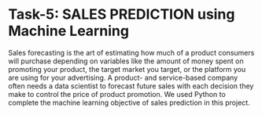 # Task-5: SALES PREDICTION using Machine Learning
Sales forecasting is the art of estimating how much of a product consumers will purchase depending on variables like the amount of money spent on promoting your product,
the target market you target, or the platform you are using for your advertising.
A product- and service-based company often needs a data scientist to forecast future sales with each decision they make to control the price of product promotion.
We used Python to complete the machine learning objective of sales prediction in this project.
